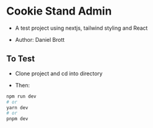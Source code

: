 # Cookie Stand Admin

- A test project using nextjs, tailwind styling and React

- Author: Daniel Brott

## To Test

- Clone project and cd into directory

- Then:

```bash
npm run dev
# or
yarn dev
# or
pnpm dev
```
